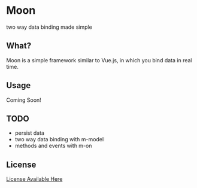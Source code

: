 # Moon

two way data binding made simple

## What?

Moon is a simple framework similar to Vue.js, in which you bind data in real time.

## Usage

Coming Soon!

## TODO

- persist data
- two way data binding with m-model
- methods and events with m-on

## License

[License Available Here](http://kingpixil.github.io/license)
